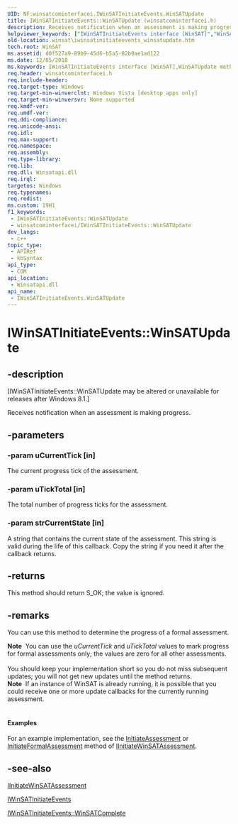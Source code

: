 ```yaml
---
UID: NF:winsatcominterfacei.IWinSATInitiateEvents.WinSATUpdate
title: IWinSATInitiateEvents::WinSATUpdate (winsatcominterfacei.h)
description: Receives notification when an assessment is making progress.
helpviewer_keywords: ["IWinSATInitiateEvents interface [WinSAT]","WinSATUpdate method","IWinSATInitiateEvents.WinSATUpdate","IWinSATInitiateEvents::WinSATUpdate","WinSATUpdate","WinSATUpdate method [WinSAT]","WinSATUpdate method [WinSAT]","IWinSATInitiateEvents interface","winsat.iwinsatinitiateevents_winsatupdate","winsatcominterfacei/IWinSATInitiateEvents::WinSATUpdate"]
old-location: winsat\iwinsatinitiateevents_winsatupdate.htm
tech.root: WinSAT
ms.assetid: d0f527a9-89b9-45d6-b5a5-82b0ae1ad122
ms.date: 12/05/2018
ms.keywords: IWinSATInitiateEvents interface [WinSAT],WinSATUpdate method, IWinSATInitiateEvents.WinSATUpdate, IWinSATInitiateEvents::WinSATUpdate, WinSATUpdate, WinSATUpdate method [WinSAT], WinSATUpdate method [WinSAT],IWinSATInitiateEvents interface, winsat.iwinsatinitiateevents_winsatupdate, winsatcominterfacei/IWinSATInitiateEvents::WinSATUpdate
req.header: winsatcominterfacei.h
req.include-header: 
req.target-type: Windows
req.target-min-winverclnt: Windows Vista [desktop apps only]
req.target-min-winversvr: None supported
req.kmdf-ver: 
req.umdf-ver: 
req.ddi-compliance: 
req.unicode-ansi: 
req.idl: 
req.max-support: 
req.namespace: 
req.assembly: 
req.type-library: 
req.lib: 
req.dll: Winsatapi.dll
req.irql: 
targetos: Windows
req.typenames: 
req.redist: 
ms.custom: 19H1
f1_keywords:
 - IWinSATInitiateEvents::WinSATUpdate
 - winsatcominterfacei/IWinSATInitiateEvents::WinSATUpdate
dev_langs:
 - c++
topic_type:
 - APIRef
 - kbSyntax
api_type:
 - COM
api_location:
 - Winsatapi.dll
api_name:
 - IWinSATInitiateEvents.WinSATUpdate
---
```


# IWinSATInitiateEvents::WinSATUpdate


## -description

<p class="CCE_Message">[IWinSATInitiateEvents::WinSATUpdate may be altered or unavailable for releases after Windows 8.1.]

Receives notification when an assessment is making progress.

## -parameters

### -param uCurrentTick [in]

The current progress tick of the assessment.

### -param uTickTotal [in]

The total number of progress ticks for the assessment.

### -param strCurrentState [in]

A string that contains the current state of the assessment. This string is valid during the life of this callback. Copy the string if you need it after the callback returns.

## -returns

This method should return  S_OK; the value is ignored.

## -remarks

You can use this method to determine the progress of a formal assessment.  

<div class="alert"><b>Note</b>  You can use the <i>uCurrentTick</i> and <i>uTickTotal</i> values to mark progress for formal assessments only; the values are zero for all other assessments.</div>
<div> </div>
You should keep your implementation short so you do not miss subsequent updates; you will not get new updates until the method returns.

<div class="alert"><b>Note</b>  If an instance of WinSAT is already running, it is possible that you could receive one or more update callbacks for the currently running assessment.</div>
<div> </div>

#### Examples

For an example implementation, see the <a href="https://docs.microsoft.com/windows/desktop/api/winsatcominterfacei/nf-winsatcominterfacei-iinitiatewinsatassessment-initiateassessment">InitiateAssessment</a> or <a href="https://docs.microsoft.com/windows/desktop/api/winsatcominterfacei/nf-winsatcominterfacei-iinitiatewinsatassessment-initiateformalassessment">InitiateFormalAssessment</a> method of <a href="https://docs.microsoft.com/windows/desktop/api/winsatcominterfacei/nn-winsatcominterfacei-iinitiatewinsatassessment">IInitiateWinSATAssessment</a>.

<div class="code"></div>

## -see-also

<a href="https://docs.microsoft.com/windows/desktop/api/winsatcominterfacei/nn-winsatcominterfacei-iinitiatewinsatassessment">IInitiateWinSATAssessment</a>



<a href="https://docs.microsoft.com/windows/desktop/api/winsatcominterfacei/nn-winsatcominterfacei-iwinsatinitiateevents">IWinSATInitiateEvents</a>



<a href="https://docs.microsoft.com/windows/desktop/api/winsatcominterfacei/nf-winsatcominterfacei-iwinsatinitiateevents-winsatcomplete">IWinSATInitiateEvents::WinSATComplete</a>

